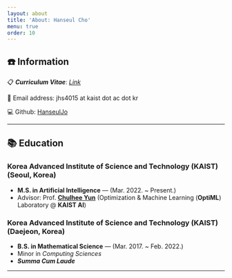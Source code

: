 ```yaml
---
layout: about
title: 'About: Hanseul Cho'
menu: true
order: 10
---
```



## ☎️ Information

📋 ***Curriculum Vitae***: [*Link*](https://www.overleaf.com/read/jtgvjwhfmwxc)

📧 Email address: jhs4015 at kaist dot ac dot kr

💻 Github: [HanseulJo](https://github.com/HanseulJo)

---

## 📚 Education

### **Korea Advanced Institute of Science and Technology (KAIST)** (Seoul, Korea)

- **M.S. in Artificial Intelligence** — (Mar. 2022. ~ Present.)
- Advisor: Prof. [**Chulhee Yun**](https://chulheeyun.github.io) (Optimization & Machine Learning (**OptiML**) Laboratory @ **KAIST AI**)

### Korea Advanced Institute of Science and Technology (KAIST) (Daejeon, Korea)

- **B.S. in Mathematical Science** — (Mar. 2017. ~ Feb. 2022.)
- Minor in *Computing Sciences*
- ***Summa Cum Laude***

---

